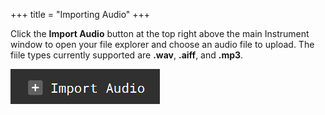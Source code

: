 +++
title = "Importing Audio"
+++


Click the **Import Audio** button at the top right above the main Instrument window to open your file explorer and choose an audio file to upload. The fiile types currently supported are **.wav**, **.aiff**, and **.mp3**.

![Importing Audio](importingaudio.png)
